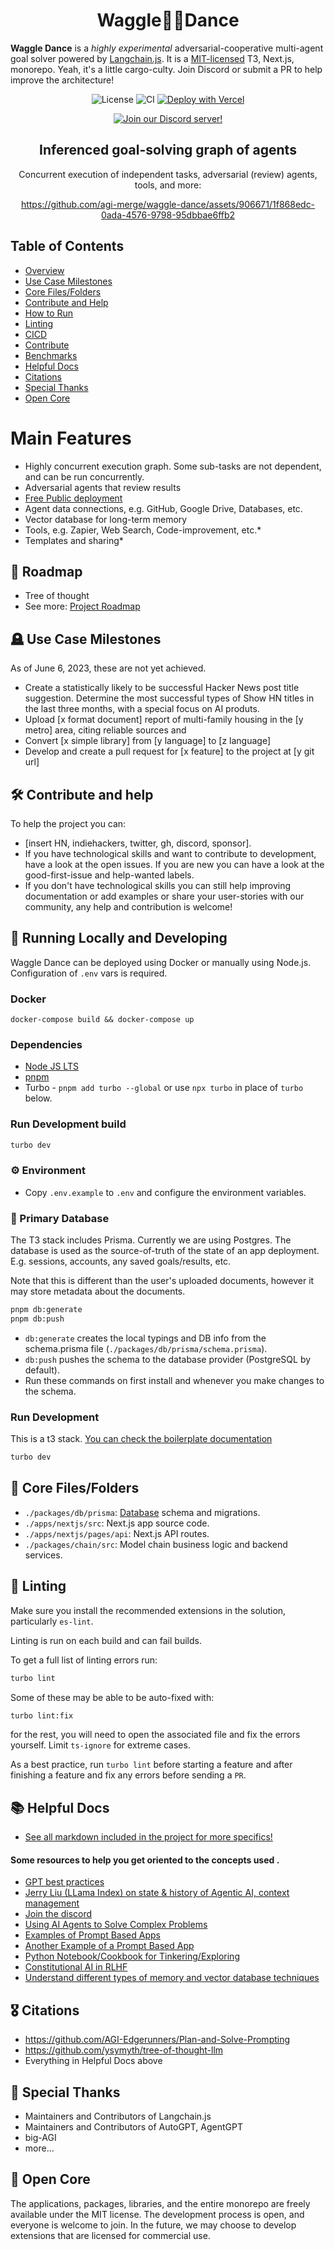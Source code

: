 <h1 align="center">Waggle🐝💃Dance</h1>

**Waggle Dance** is a *highly experimental* adversarial-cooperative multi-agent goal solver powered by [Langchain.js](https://github.com/hwchase17/langchainjs). It is a [MIT-licensed](/LICENSE) T3, Next.js, monorepo. Yeah, it's a little cargo-culty. Join Discord or submit a PR to help improve the architecture!
<div align="center">

![License](https://img.shields.io/badge/license-MIT-green)
![CI](https://github.com/agi-merge/waggle-dance/actions/workflows/ci.yml/badge.svg?event=push)
[![Deploy with Vercel](https://vercel.com/button)](https://vercel.com/new/clone?repository-url=https%3A%2F%2Fgithub.com%2Fagi-merge%2Fwaggle-dance&env=OPENAI_API_KEY&project-name=waggle-dance&repository-name=waggle-dance)
</div>

<div align="center">

[![Join our Discord server!](https://invidget.switchblade.xyz/Rud2fR3hAX)](http://discord.gg/Rud2fR3hAX)

## Inferenced goal-solving graph of agents

Concurrent execution of independent tasks, adversarial (review) agents, tools, and more:

https://github.com/agi-merge/waggle-dance/assets/906671/1f868edc-0ada-4576-9798-95dbbae6ffb2
</div>


## Table of Contents

- [Overview](#-overview)
- [Use Case Milestones](#-use-case-milestones)
- [Core Files/Folders](#-core-filesfolders)
- [Contribute and Help](#contribute-and-help)
- [How to Run](#%EF%B8%8F-how-to-run)
- [Linting](#-linting)
- [CICD](#%EF%B8%8F-cicd)
- [Contribute](#contribute)
- [Benchmarks](#-benchmarks)
- [Helpful Docs](#helpful-docs)
- [Citations](#citations)
- [Special Thanks](#special-thanks)
- [Open Core](#open-core)

# Main Features

- Highly concurrent execution graph. Some sub-tasks are not dependent, and can be run concurrently.
- Adversarial agents that review results
- [Free Public deployment](https://waggledance.ai)
- Agent data connections, e.g. GitHub, Google Drive, Databases, etc.
- Vector database for long-term memory
- Tools, e.g. Zapier, Web Search, Code-improvement, etc.\*
- Templates and sharing\*

## 📍 Roadmap

- Tree of thought
- See more: [Project Roadmap](https://github.com/orgs/agi-merge/projects/1/views/1)

## 🪦 Use Case Milestones

As of June 6, 2023, these are not yet achieved.

- Create a statistically likely to be successful Hacker News post title suggestion. Determine the most successful types of Show HN titles in the last three months, with a special focus on AI produts.
- Upload [x format document] report of multi-family housing in the [y metro] area, citing reliable sources and
- Convert [x simple library] from [y language] to [z language]
- Develop and create a pull request for [x feature] to the project at [y git url]

## 🛠️ Contribute and help

To help the project you can:

- [insert HN, indiehackers, twitter, gh, discord, sponsor].
- If you have technological skills and want to contribute to development, have a look at the open issues. If you are new you can have a look at the good-first-issue and help-wanted labels.
- If you don't have technological skills you can still help improving documentation or add examples or share your user-stories with our community, any help and contribution is welcome!

## 🏃 Running Locally and Developing

Waggle Dance can be deployed using Docker or manually using Node.js. Configuration of `.env` vars is required.

### Docker

`docker-compose build && docker-compose up`

### Dependencies

- [Node JS LTS](https://nodejs.org/en)
- [pnpm](https://pnpm.io/installation)
- Turbo - `pnpm add turbo --global` or use `npx turbo` in place of `turbo` below.

### Run Development build

```bash
turbo dev
```

### ⚙️ Environment

- Copy `.env.example` to `.env` and configure the environment variables.

### 🐘 Primary Database

The T3 stack includes Prisma. Currently we are using Postgres. The database is used as the source-of-truth of the state of an app deployment. E.g. sessions, accounts, any saved goals/results, etc.

Note that this is different than the user's uploaded documents, however it may store metadata about the documents.

```bash
pnpm db:generate
pnpm db:push
```

- `db:generate` creates the local typings and DB info from the schema.prisma file (`./packages/db/prisma/schema.prisma`).
- `db:push` pushes the schema to the database provider (PostgreSQL by default).
- Run these commands on first install and whenever you make changes to the schema.

### Run Development

This is a t3 stack. [You can check the boilerplate documentation](/docs/create-t3-boilerplate.md)

```bash
turbo dev
```

## 📂 Core Files/Folders

- `./packages/db/prisma`: [Database](#database) schema and migrations.
- `./apps/nextjs/src`: Next.js app source code.
- `./apps/nextjs/pages/api`: Next.js API routes.
- `./packages/chain/src`: Model chain business logic and backend services.

## 🦑 Linting

Make sure you install the recommended extensions in the solution, particularly `es-lint`.

Linting is run on each build and can fail builds.

To get a full list of linting errors run:

```bash
turbo lint
```

Some of these may be able to be auto-fixed with:

```bash
turbo lint:fix
```

for the rest, you will need to open the associated file and fix the errors yourself. Limit `ts-ignore` for extreme cases.

As a best practice, run `turbo lint` before starting a feature and after finishing a feature and fix any errors before sending a `PR`.

## 📚 Helpful Docs

- [See all markdown included in the project for more specifics!](https://github.com/search?q=repo%3Aagi-merge%2Fwaggle-dance+path%3A*.md&type=code)

#### Some resources to help you get oriented to the concepts used .

- [GPT best practices](https://platform.openai.com/docs/guides/gpt-best-practices)
- [Jerry Liu (LLama Index) on state & history of Agentic AI, context management](https://podcasts.apple.com/us/podcast/the-twiml-ai-podcast-formerly-this-week-in-machine/id1116303051?i=1000612216800)
- [Join the discord](https://discord.gg/Rud2fR3hAX)
- [Using AI Agents to Solve Complex Problems](https://haystack.deepset.ai/blog/introducing-haystack-agents)
- [Examples of Prompt Based Apps](https://chatgpt-prompt-apps.com/)
- [Another Example of a Prompt Based App](https://github.com/Significant-Gravitas/Auto-GPT)
- [Python Notebook/Cookbook for Tinkering/Exploring](https://github.com/openai/openai-cookbook/blob/main/apps/chatbot-kickstarter/powering_your_products_with_chatgpt_and_your_data.ipynb)
- [Constitutional AI in RLHF](https://astralcodexten.substack.com/p/constitutional-ai-rlhf-on-steroids)
- [Understand different types of memory and vector database techniques](https://www.pinecone.io/learn/hnsw/)

## 🎖️ Citations

- https://github.com/AGI-Edgerunners/Plan-and-Solve-Prompting
- https://github.com/ysymyth/tree-of-thought-llm
- Everything in Helpful Docs above

## 🤗 Special Thanks

- Maintainers and Contributors of Langchain.js
- Maintainers and Contributors of AutoGPT, AgentGPT
- big-AGI
- more...

## 🌺 Open Core

The applications, packages, libraries, and the entire monorepo are freely available under the MIT license. The development process is open, and everyone is welcome to join. In the future, we may choose to develop extensions that are licensed for commercial use.
